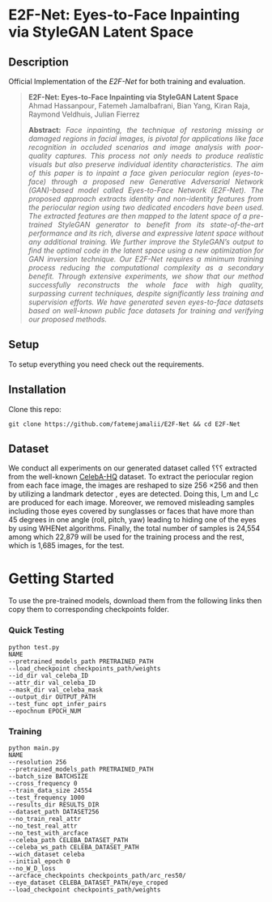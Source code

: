 # E2F-Net: Eyes-to-Face Inpainting via StyleGAN Latent Space



## Description   
Official Implementation of the *E2F-Net* for both training and evaluation.

> **E2F-Net: Eyes-to-Face Inpainting via StyleGAN Latent Space**<br>
> Ahmad Hassanpour<sup></sup>, Fatemeh Jamalbafrani<sup></sup>, Bian Yang<sup></sup>, Kiran Raja<sup></sup>, Raymond Veldhuis<sup></sup>, Julian Fierrez<sup></sup><br>
> <p align="justify"><b>Abstract:</b> <i>Face inpainting, the technique of restoring missing or damaged regions in facial images, is pivotal for applications like face recognition in occluded scenarios and image analysis with poor-quality captures. This process not only needs to produce realistic visuals but also preserve individual identity characteristics. The aim of this paper is to inpaint a face given periocular region (eyes-to-face) through a proposed new Generative Adversarial Network (GAN)-based model called Eyes-to-Face Network (E2F-Net). The proposed approach extracts identity and non-identity features from the periocular region using two dedicated encoders have been used. The extracted features are then mapped to the latent space of a pre-trained StyleGAN generator to benefit from its state-of-the-art performance and its rich, diverse and expressive latent space without any additional training. We further improve the StyleGAN’s output to find the optimal code in the latent space using a new optimization for GAN inversion technique. Our E2F-Net requires a minimum training process reducing the computational complexity as a secondary benefit. Through extensive experiments, we show that our method successfully reconstructs the whole face with high quality, surpassing current techniques, despite significantly less training and supervision efforts. We have generated seven eyes-to-face datasets based on well-known public face datasets for training and verifying our proposed methods.</i></p>

## Setup

To setup everything you need check out the requirements.


## Installation

Clone this repo:
```
git clone https://github.com/fatemejamalii/E2F-Net && cd E2F-Net
```

## Dataset
We conduct all experiments on our generated dataset called ؟؟؟ extracted from the well-known [CelebA-HQ](https://github.com/tkarras/progressive_growing_of_gans) dataset. To extract the periocular region from each face image, the images are reshaped to size  256 ×256 and then by utilizing a landmark detector , eyes are detected. Doing this, I_m and I_c are produced for each image. Moreover, we removed misleading samples including those eyes covered by sunglasses or faces that have more than 45 degrees in one angle (roll, pitch, yaw) leading to hiding one of the eyes by using WHENet algorithms. Finally, the total number of 
samples is 24,554 among which 22,879 will be used for the training process and the rest, which is 1,685 images, for the test.

# Getting Started
To use the pre-trained models, download them from the following links then copy them to corresponding checkpoints folder.

### Quick Testing
```
python test.py
NAME
--pretrained_models_path PRETRAINED_PATH 
--load_checkpoint checkpoints_path/weights 
--id_dir val_celeba_ID 
--attr_dir val_celeba_ID 
--mask_dir val_celeba_mask 
--output_dir OUTPUT_PATH
--test_func opt_infer_pairs
--epochnum EPOCH_NUM
```

### Training
```
python main.py 
NAME
--resolution 256
--pretrained_models_path PRETRAINED_PATH 
--batch_size BATCHSIZE
--cross_frequency 0
--train_data_size 24554
--test_frequency 1000 
--results_dir RESULTS_DIR
--dataset_path DATASET256
--no_train_real_attr 
--no_test_real_attr
--no_test_with_arcface
--celeba_path CELEBA_DATASET_PATH 
--celeba_ws_path CELEBA_DATASET_PATH
--wich_dataset celeba
--initial_epoch 0 
--no_W_D_loss
--arcface_checkpoints checkpoints_path/arc_res50/ 
--eye_dataset CELEBA_DATASET_PATH/eye_croped
--load_checkpoint checkpoints_path/weights
```
